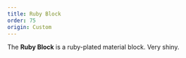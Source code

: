 ```yaml
---
title: Ruby Block
order: 75
origin: Custom
---
```


The **Ruby Block** is a ruby-plated material block. Very shiny.
